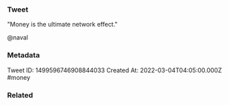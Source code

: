 ### Tweet
"Money is the ultimate network effect."

@naval

### Metadata
Tweet ID: 1499596746908844033
Created At: 2022-03-04T04:05:00.000Z
#money 

### Related

